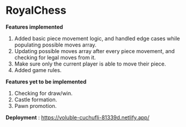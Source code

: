 # RoyalChess

**Features implemented**
1. Added basic piece movement logic, and handled edge cases while populating possible moves array.
2. Updating possible moves array after every piece movement, and checking for legal moves from it.
3. Make sure only the current player is able to move their piece.
4. Added game rules.

**Features yet to be implemented**

1. Checking for draw/win.
2. Castle formation.
3. Pawn promotion.

**Deployment** : https://voluble-cuchufli-81339d.netlify.app/
